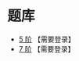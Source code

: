 # 题库
- [5 阶](http://www.sudokufans.org.cn/lx/loop.index.php?p=io&w=5) 【需要登录】
- [7 阶](http://www.sudokufans.org.cn/lx/loop.index.php?p=io&w=7) 【需要登录】
